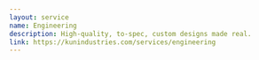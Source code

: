 ```yaml
---
layout: service
name: Engineering
description: High-quality, to-spec, custom designs made real.
link: https://kunindustries.com/services/engineering
---
```

